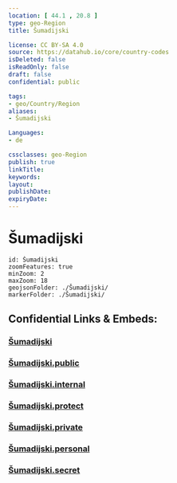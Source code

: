 ```yaml
---
location: [ 44.1 , 20.8 ] 
type: geo-Region
title: Šumadijski

license: CC BY-SA 4.0
source: https://datahub.io/core/country-codes
isDeleted: false
isReadOnly: false
draft: false
confidential: public

tags:
- geo/Country/Region
aliases:
- Šumadijski

Languages:
- de

cssclasses: geo-Region
publish: true
linkTitle: 
keywords: 
layout: 
publishDate: 
expiryDate: 
---
```


# Šumadijski

```leaflet
id: Šumadijski
zoomFeatures: true 
minZoom: 2 
maxZoom: 18
geojsonFolder: ./Šumadijski/
markerFolder: ./Šumadijski/
```


## Confidential Links & Embeds: 

### [Šumadijski](/_Standards/Earth/Continent/Europe/Europe~South/Serbia/districts~Serbia/Šumadijski.md) 

### [Šumadijski.public](/_public/Earth/Continent/Europe/Europe~South/Serbia/districts~Serbia/Šumadijski.public.md) 

### [Šumadijski.internal](/_internal/Earth/Continent/Europe/Europe~South/Serbia/districts~Serbia/Šumadijski.internal.md) 

### [Šumadijski.protect](/_protect/Earth/Continent/Europe/Europe~South/Serbia/districts~Serbia/Šumadijski.protect.md) 

### [Šumadijski.private](/_private/Earth/Continent/Europe/Europe~South/Serbia/districts~Serbia/Šumadijski.private.md) 

### [Šumadijski.personal](/_personal/Earth/Continent/Europe/Europe~South/Serbia/districts~Serbia/Šumadijski.personal.md) 

### [Šumadijski.secret](/_secret/Earth/Continent/Europe/Europe~South/Serbia/districts~Serbia/Šumadijski.secret.md)

